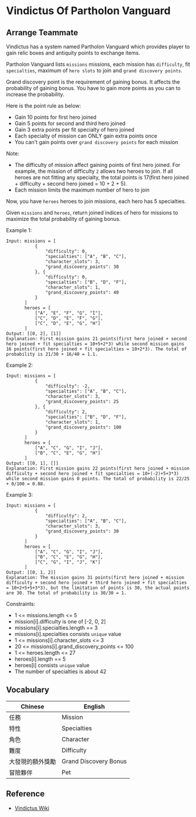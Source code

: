 # Vindictus Of Partholon Vanguard

## Arrange Teammate

Vindictus has a system named Partholon Vanguard which
provides player to gain relic boxes and antiquity points
to exchange items.

Partholon Vanguard lists `missions` missions, each mission
has `difficulty`, fit `specialties`, maximum of
`hero slots` to join and `grand discovery points`.

Grand discovery point is the requirement of gaining bonus.
It affects the probability of gaining bonus. You have to
gain more points as you can to increase the probability.

Here is the point rule as below:

- Gain 10 points for first hero joined
- Gain 5 points for second and third hero joined
- Gain 3 extra points per fit specialty of hero joined
- Each specialty of mission can ONLY gain extra points once
- You can't gain points over `grand discovery points` for each mission

Note:

- The difficulty of mission affect gaining points of first hero joined. For example, the mission of difficulty `2` allows two heroes to join. If all heroes are not fitting any specialty, the total points is 17(first hero joined + difficulty + second hero joined = 10 + 2 + 5).
- Each mission limits the maximum number of hero to join

Now, you have `heroes` heroes to join missions,
each hero has 5 specialties.

Given `missions` and `heroes`, return joined indices
of hero for missions to maximize the total
probability of gaining bonus.

Example 1:

```text
Input: missions = [
           {
               "difficulty": 0,
               "specialties": ["A", "B", "C"],
               "character_slots": 3,
               "grand_discovery_points": 30
           }, {
               "difficulty": 0,
               "specialties": ["B", "D", "F"],
               "character_slots": 1,
               "grand_discovery_points": 40
           }
       ]
       heroes = [
           ["A", "E", "F", "G", "I"],
           ["C", "D", "E", "F", "G"],
           ["C", "D", "E", "G", "H"]
       ]
Output: [[0, 2], [1]]
Explanation: First mission gains 21 points(first hero joined + second hero joined + fit specialties = 10+5+2*3) while second mission gains 16 points(first hero joined + fit specialties = 10+2*3). The total of probability is 21/30 + 16/40 = 1.1.
```

Example 2:

```text
Input: missions = [
           {
               "difficulty": -2,
               "specialties": ["A", "B", "C"],
               "character_slots": 3,
               "grand_discovery_points": 25
           }, {
               "difficulty": 2,
               "specialties": ["B", "D", "F"],
               "character_slots": 1,
               "grand_discovery_points": 100
           }
       ]
       heroes = [
           ["A", "C", "G", "I", "J"],
           ["B", "C", "E", "G", "H"]
       ]
Output: [[0, 1], []]
Explanation: First mission gains 22 points(first hero joined + mission difficulty + second hero joined + fit specialties = 10+(-2)+5+3*3) while second mission gains 0 points. The total of probability is 22/25 + 0/100 = 0.88.
```

Example 3:

```text
Input: missions = [
           {
               "difficulty": 2,
               "specialties": ["A", "B", "C"],
               "character_slots": 3,
               "grand_discovery_points": 30
           }
       ]
       heroes = [
           ["A", "C", "G", "I", "J"],
           ["B", "C", "E", "G", "H"],
           ["C", "G", "I", "J", "K"]
       ]
Output: [[0, 1, 2]]
Explanation: The mission gains 31 points(first hero joined + mission difficulty + second hero joined + third hero joined + fit specialties = 10+2+5+5+3*3), but the limitation of points is 30, the actual points are 30. The total of probability is 30/30 = 1.
```

Constraints:

- 1 <= missions.length <= 5
- mission[i].difficulty is one of [-2, 0, 2]
- missions[i].specialties.length == 3
- missions[i].specialties consists `unique` value
- 1 <= missions[i].character_slots <= 3
- 20 <= missions[i].grand_discovery_points <= 100
- 1 <= heroes.length <= 27
- heroes[i].length == 5
- heroes[i] consists `unique` value
- The number of specialties is about 42

## Vocabulary

| Chinese | English |
| --- | --- |
| 任務 | Mission |
| 特性 | Specialties |
| 角色 | Character |
| 難度 | Difficulty |
| 大發現的額外獎勵 | Grand Discovery Bonus |
| 冒險夥伴 | Pet |

## Reference

- [Vindictus Wiki](https://vindictus.fandom.com/wiki/Partholon_Vanguard)

